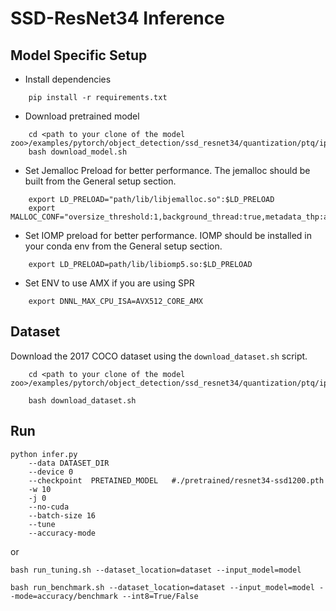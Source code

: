 # SSD-ResNet34 Inference

## Model Specific Setup
- Install dependencies

```
    pip install -r requirements.txt
```

- Download pretrained model

```
    cd <path to your clone of the model zoo>/examples/pytorch/object_detection/ssd_resnet34/quantization/ptq/ipex
    bash download_model.sh
```
- Set Jemalloc Preload for better performance. The jemalloc should be built from the General setup section.

```
    export LD_PRELOAD="path/lib/libjemalloc.so":$LD_PRELOAD
    export MALLOC_CONF="oversize_threshold:1,background_thread:true,metadata_thp:auto,dirty_decay_ms:9000000000,muzzy_decay_ms:9000000000"
```

- Set IOMP preload for better performance. IOMP should be installed in your conda env from the General setup section.
```
    export LD_PRELOAD=path/lib/libiomp5.so:$LD_PRELOAD
```

- Set ENV to use AMX if you are using SPR
```
    export DNNL_MAX_CPU_ISA=AVX512_CORE_AMX
```

## Dataset
Download the 2017 COCO dataset using the `download_dataset.sh` script. 

```
    cd <path to your clone of the model zoo>/examples/pytorch/object_detection/ssd_resnet34/quantization/ptq/ipex

    bash download_dataset.sh
```

## Run


```
python infer.py
    --data DATASET_DIR
    --device 0
    --checkpoint  PRETAINED_MODEL   #./pretrained/resnet34-ssd1200.pth 
    -w 10 
    -j 0 
    --no-cuda 
    --batch-size 16 
    --tune 
    --accuracy-mode
```

or

```
bash run_tuning.sh --dataset_location=dataset --input_model=model
```

```
bash run_benchmark.sh --dataset_location=dataset --input_model=model --mode=accuracy/benchmark --int8=True/False
```
